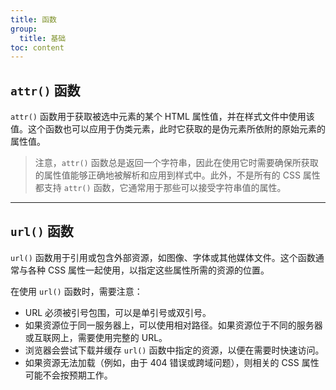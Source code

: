 ```yaml
---
title: 函数
group:
  title: 基础
toc: content
---
```


## `attr()` 函数

`attr()` 函数用于获取被选中元素的某个 HTML 属性值，并在样式文件中使用该值。这个函数也可以应用于伪类元素，此时它获取的是伪元素所依附的原始元素的属性值。

> 注意，`attr()` 函数总是返回一个字符串，因此在使用它时需要确保所获取的属性值能够正确地被解析和应用到样式中。此外，不是所有的 CSS 属性都支持 `attr()` 函数，它通常用于那些可以接受字符串值的属性。

<code src="../../../playground/css/CssFuncAttr.tsx"></code>

---

## `url()` 函数

`url()` 函数用于引用或包含外部资源，如图像、字体或其他媒体文件。这个函数通常与各种 CSS 属性一起使用，以指定这些属性所需的资源的位置。

在使用 `url()` 函数时，需要注意：

- URL 必须被引号包围，可以是单引号或双引号。
- 如果资源位于同一服务器上，可以使用相对路径。如果资源位于不同的服务器或互联网上，需要使用完整的 URL。
- 浏览器会尝试下载并缓存 `url()` 函数中指定的资源，以便在需要时快速访问。
- 如果资源无法加载（例如，由于 404 错误或跨域问题），则相关的 CSS 属性可能不会按预期工作。

<code src="../../../playground/css/CssFuncUrl.tsx"></code>
